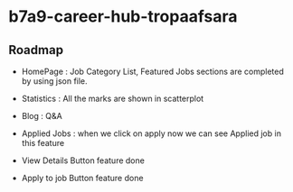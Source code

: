 # b7a9-career-hub-tropaafsara

## Roadmap

- HomePage : Job Category List, Featured Jobs sections are completed by using json file.

- Statistics : All the marks are shown in scatterplot

- Blog : Q&A 

- Applied Jobs : when we click on apply now we can see Applied job in this feature

- View Details Button feature done

- Apply to job Button feature done
